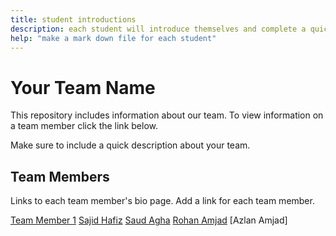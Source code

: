 ```yaml
---
title: student introductions
description: each student will introduce themselves and complete a quick bio
help: "make a mark down file for each student"
---
```


# Your Team Name

This repository includes information about our team. To view information on a team member click the link below.

Make sure to include a quick description about your team.

## Team Members

Links to each team member's bio page. Add a link for each team member.

[Team Member 1](/member1.md)
[Sajid Hafiz](/sajid.md)
[Saud Agha](/saud.md)
[Rohan Amjad](/rohan.md)
[Azlan Amjad]
